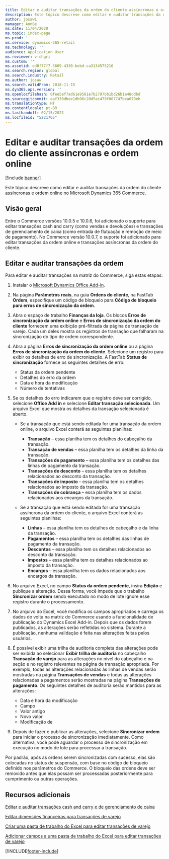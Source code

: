 ```yaml
---
title: Editar e auditar transações da ordem do cliente assíncronas e ordem online
description: Este tópico descreve como editar e auditar transações da ordem do cliente assíncronas e ordem online no Microsoft Dynamics 365 Commerce.
author: josaw1
manager: AnnBe
ms.date: 11/04/2020
ms.topic: index-page
ms.prod: ''
ms.service: dynamics-365-retail
ms.technology: ''
audience: Application User
ms.reviewer: v-chgri
ms.custom: ''
ms.assetid: ed0f77f7-3609-4330-bebd-ca3134575216
ms.search.region: global
ms.search.industry: Retail
ms.author: josaw
ms.search.validFrom: 2018-11-15
ms.dyn365.ops.version: ''
ms.openlocfilehash: 0fee5ef7ad61e9581e7b2797bb1bd26b1a48ddbd
ms.sourcegitcommit: eaf330dbee1db96c20d5ac479f007747bea079eb
ms.translationtype: HT
ms.contentlocale: pt-BR
ms.lasthandoff: 02/15/2021
ms.locfileid: "5221765"
---
```

# <a name="edit-and-audit-online-order-and-asynchronous-customer-order-transactions"></a>Editar e auditar transações da ordem do cliente assíncronas e ordem online

[!include [banner](../includes/banner.md)]

Este tópico descreve como editar e auditar transações da ordem do cliente assíncronas e ordem online no Microsoft Dynamics 365 Commerce.

## <a name="overview"></a>Visão geral

Entre o Commerce versões 10.0.5 e 10.0.6, foi adicionado o suporte para editar transações cash and carry (como vendas e devoluções) e transações de gerenciamento de caixa (como entrada de flutuação e remoção de meio de pagamento). No Commerce versão 10.0.7, o suporte foi adicionado para editar transações da ordem online e transações assíncronas da ordem do cliente.

## <a name="edit-and-audit-order-transactions"></a>Editar e auditar transações da ordem

Para editar e auditar transações na matriz do Commerce, siga estas etapas:

1. Instalar o [Microsoft Dynamics Office Add-in](https://appsource.microsoft.com/product/office/WA104379629?tab=Overview).
1. Na página **Parâmetros reais**, na guia **Ordens do cliente**, na FastTab **Ordem**, especifique um código de bloqueio para **Código de bloqueio para erros de sincronização da ordem**.
1. Abra o espaço de trabalho **Finanças da loja**. Os blocos **Erros de sincronização da ordem online** e **Erros de sincronização da ordem do cliente** fornecem uma exibição pré-filtrada da página de transação de varejo. Cada um deles mostra os registros de transação que falharam na sincronização do tipo de ordem correspondente.
1. Abra a página **Erros de sincronização da ordem online** ou a página **Erros de sincronização da ordem do cliente**. Selecione um registro para exibir os detalhes de erro de sincronização. A FastTab **Status de sincronização** fornece os seguintes detalhes de erro:

    - Status da ordem pendente
    - Detalhes do erro da ordem
    - Data e hora da modificação
    - Número de tentativas

1. Se os detalhes do erro indicarem que o registro deve ser corrigido, selecione **Office Add in** e selecione **Editar transação selecionada**. Um arquivo Excel que mostra os detalhes da transação selecionada é aberto.

    - Se a transação que está sendo editada for uma transação da ordem online, o arquivo Excel conterá as seguintes planilhas:

        - **Transação** – essa planilha tem os detalhes do cabeçalho da transação.
        - **Transação de vendas** – essa planilha tem os detalhes da linha da transação.
        - **Transações de pagamento** – essa planilha tem os detalhes das linhas de pagamento da transação.
        - **Transações de desconto** – essa planilha tem os detalhes relacionados ao desconto da transação.
        - **Transações de imposto** – essa planilha tem os detalhes relacionados ao imposto da transação.
        - **Transações de cobrança** – essa planilha tem os dados relacionados aos encargos da transação.

    - Se a transação que está sendo editada for uma transação assíncrona da ordem do cliente, o arquivo Excel conterá as seguintes planilhas:

        - **Linhas** – essa planilha tem os detalhes do cabeçalho e da linha da transação.
        - **Pagamentos** – essa planilha tem os detalhes das linhas de pagamento da transação.
        - **Descontos** – essa planilha tem os detalhes relacionados ao desconto da transação.
        - **Impostos** – essa planilha tem os detalhes relacionados ao imposto da transação.
        - **Encargos** – essa planilha tem os dados relacionados aos encargos da transação.

1. No arquivo Excel, no campo **Status da ordem pendente**, insira **Edição** e publique a alteração. Dessa forma, você impede que o trabalho **Sincronizar ordem** sendo executado no modo de lote ignore esse registro durante o processamento.
1. No arquivo do Excel, você modifica os campos apropriados e carrega os dados de volta na matriz do Commerce usando a funcionalidade de publicação do Dynamics Excel Add-in. Depois que os dados forem publicados, as alterações serão refletidas no sistema. Durante a publicação, nenhuma validação é feita nas alterações feitas pelos usuários.
1. É possível exibir uma trilha de auditoria completa das alterações pode ser exibida ao selecionar **Exibir trilha de auditoria** no cabeçalho **Transação de varejo** para as alterações no nível do cabeçalho e na seção e no registro relevantes na página de transação apropriada. Por exemplo, todas as alterações relacionadas às linhas de vendas serão mostradas na página **Transações de vendas** e todas as alterações relacionadas a pagamentos serão mostradas na página **Transações de pagamento**. Os seguintes detalhes de auditoria serão mantidos para as alterações:

    - Data e hora da modificação
    - Campo
    - Valor antigo
    - Novo valor
    - Modificação de

1. Depois de fazer e publicar as alterações, selecione **Sincronizar ordem** para iniciar o processo de sincronização imediatamente. Como alternativa, você pode aguardar o processo de sincronização em execução no modo de lote para processar a transação.

Por padrão, após as ordens serem sincronizadas com sucesso, elas são colocadas no status de suspensão, com base no código de bloqueio definido nos parâmetros do Commerce. O bloqueio das ordens deve ser removido antes que elas possam ser processadas posteriormente para cumprimento ou outras operações.

## <a name="additional-resources"></a>Recursos adicionais

[Editar e auditar transações cash and carry e de gerenciamento de caixa](edit-cash-trans.md)

[Editar dimensões financeiras para transações de varejo](edit-financial-dim.md)

[Criar uma pasta de trabalho do Excel para editar transações de varejo](create-excel-edit.md)

[Adicionar campos a uma pasta de trabalho do Excel para editar transações de varejo](add-fields-excel.md)


[!INCLUDE[footer-include](../includes/footer-banner.md)]